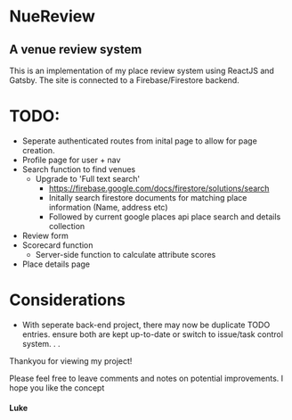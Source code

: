 # NueReview
## A venue review system

This is an implementation of my place review system using ReactJS and Gatsby.
The site is connected to a Firebase/Firestore backend.

# TODO:
- Seperate authenticated routes from inital page to allow for page creation.
- Profile page for user + nav
- Search function to find venues
    - Upgrade to 'Full text search'
        - https://firebase.google.com/docs/firestore/solutions/search
        - Initally search firestore documents for matching place information (Name, address etc)
        - Followed by current google places api place search and details collection
- Review form
- Scorecard function
    - Server-side function to calculate attribute scores
- Place details page


# Considerations
- With seperate back-end project, there may now be duplicate TODO entries. ensure both are kept up-to-date or switch to issue/task control system.
.
.

Thankyou for viewing my project!

Please feel free to leave comments and notes on potential improvements.
I hope you like the concept

#### Luke
